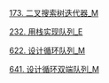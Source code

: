 [173. 二叉搜索树迭代器_M](../explain/173.%20二叉搜索树迭代器_M.md)

[232. 用栈实现队列_E](../explain/232.%20用栈实现队列_E.md)

[622. 设计循环队列_M](../explain/622.%20设计循环队列_M.md)

[641. 设计循环双端队列_M](../explain/641.%20设计循环双端队列_M.md)

